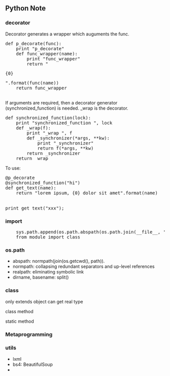 ## Python Note

### decorator

Decorator generates a wrapper which auguments the func.
<pre>
def p_decorate(func):
	print "p_decorate"
	def func_wrapper(name):
		print "func_wrapper"
		return "<p>{0}</p>".format(func(name))
	return func_wrapper

</pre>


If arguments are required, then a decorator generator (synchronized_function) is needed. _wrap is the decorator.

<pre>
def synchronized_function(lock):
	print "synchronized_function ", lock
	def _wrap(f):
		print "_wrap ", f
		def _synchronizer(*args, **kw):
			print "_synchronizer"
			return f(*args, **kw)
		return _synchronizer
	return _wrap
</pre>

To use:

<pre>
@p_decorate
@synchronized_function("hi")
def get_text(name):
	return "lorem ipsum, {0} dolor sit amet".format(name)


print get_text("xxx");
</pre>

### import

<pre>
	sys.path.append(os.path.abspath(os.path.join(__file__, '../lib'))
	from module import class
</pre>

### os.path

- abspath: normpath(join(os.getcwd(), path)).
- normpath: collapsing redundant separators and up-level references
- realpath: eliminating symbolic link
- dirname, basename: split()

### class

only extends object can get real type

class method

static method

### Metaprogramming


### utils

- lxml
- bs4: BeautifulSoup
- 